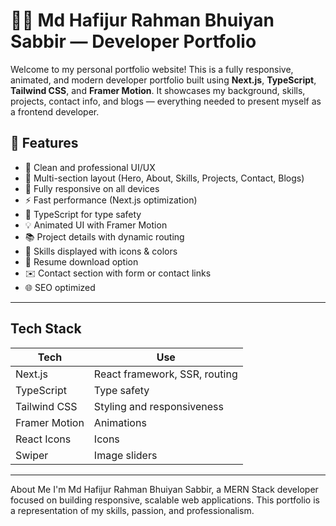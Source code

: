 # 🧑‍💻 Md Hafijur Rahman Bhuiyan Sabbir — Developer Portfolio

Welcome to my personal portfolio website! This is a fully responsive, animated, and modern developer portfolio built using **Next.js**, **TypeScript**, **Tailwind CSS**, and **Framer Motion**. It showcases my background, skills, projects, contact info, and blogs — everything needed to present myself as a frontend developer.

## 🚀 Features

- 💼 Clean and professional UI/UX
- 🧭 Multi-section layout (Hero, About, Skills, Projects, Contact, Blogs)
- 🎨 Fully responsive on all devices
- ⚡ Fast performance (Next.js optimization)
- 🧠 TypeScript for type safety
- 💡 Animated UI with Framer Motion
- 📚 Project details with dynamic routing
- 🧰 Skills displayed with icons & colors
- 📜 Resume download option
- ✉️ Contact section with form or contact links
- 🌐 SEO optimized

---

## Tech Stack

| Tech         | Use                        |
|--------------|-----------------------------|
| Next.js      | React framework, SSR, routing |
| TypeScript   | Type safety                 |
| Tailwind CSS | Styling and responsiveness |
| Framer Motion| Animations                 |
| React Icons  | Icons                      |
| Swiper       | Image sliders              |

---


About Me
I'm Md Hafijur Rahman Bhuiyan Sabbir, a MERN Stack developer focused on building responsive, scalable web applications. This portfolio is a representation of my skills, passion, and professionalism.
